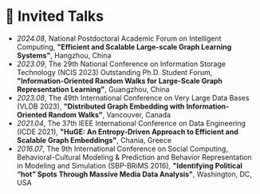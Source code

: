 # 💬 Invited Talks
- *2024.08*, National Postdoctoral Academic Forum on Intelligent Computing, **"Efficient and Scalable Large-scale Graph Learning Systems"**, Hangzhou, China
- *2023.09*, The 29th National Conference on Information Storage Technology (NCIS 2023) Outstanding Ph.D. Student Forum, **"Information-Oriented Random Walks for Large-Scale Graph Representation Learning"**, Guangzhou, China
- *2023.08*, The 49th International Conference on Very Large Data Bases (VLDB 2023), **"Distributed Graph Embedding with Information-Oriented Random Walks"**, Vancouver, Canada 
- *2021.04*, The 37th IEEE International Conference on Data Engineering (ICDE 2021), **"HuGE: An Entropy-Driven Approach to Efficient and Scalable Graph Embeddings"**, Chania, Greece
- *2016.07*, The 9th International Conference on Social Computing, Behavioral-Cultural Modeling & Prediction and Behavior Representation in Modeling and Simulation (SBP-BRiMS 2016), **"Identifying Political “hot” Spots Through Massive Media Data Analysis"**, Washington, DC, USA

